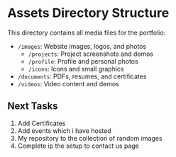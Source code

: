 # Assets Directory Structure

This directory contains all media files for the portfolio:

- `/images`: Website images, logos, and photos
  - `/projects`: Project screenshots and demos
  - `/profile`: Profile and personal photos
  - `/icons`: Icons and small graphics
- `/documents`: PDFs, resumes, and certificates
- `/videos`: Video content and demos


## Next Tasks

1. Add Certificates
2. Add events which i have hosted
3. My repository to the collection of random images
4. Complete ip the setup to contact us page